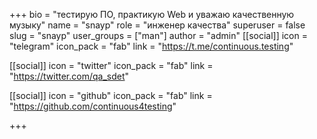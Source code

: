 +++
bio = "тестирую ПО, практикую Web и уважаю качественную музыку"
name = "snayp"
role = "инженер качества"
superuser = false
slug = "snayp"
user_groups = ["man"]
author = "admin"
[[social]]
  icon = "telegram"
  icon_pack = "fab"
  link = "https://t.me/continuous.testing"

[[social]]
  icon = "twitter"
  icon_pack = "fab"
  link = "https://twitter.com/qa_sdet"

[[social]]
  icon = "github"
  icon_pack = "fab"
  link = "https://github.com/continuous4testing"

+++
